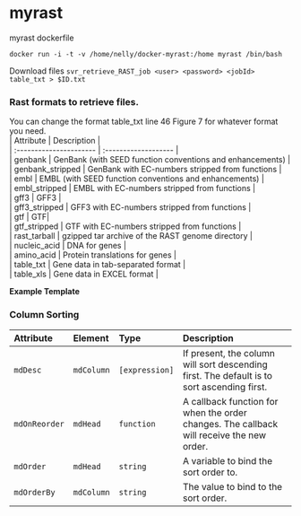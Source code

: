 # myrast
myrast dockerfile 

`docker run -i -t -v /home/nelly/docker-myrast:/home myrast /bin/bash`

Download files
`svr_retrieve_RAST_job <user> <password> <jobId> table_txt > $ID.txt`


### Rast formats to retrieve files.
You can change the format table_txt line 46 Figure 7 for whatever format you need.  
| Attribute      | Description |  
| :---------------------- | :------------------- |  
| genbank                 | GenBank (with SEED function conventions and enhancements) |  
| genbank_stripped        | GenBank with EC-numbers stripped from functions |  
| embl                    | EMBL (with SEED function conventions and enhancements) |  
| embl_stripped           | EMBL with EC-numbers stripped from functions |  
| gff3                    | GFF3 |  
| gff3_stripped           | GFF3 with EC-numbers stripped from functions |  
| gtf                     | GTF|  
| gtf_stripped            | GTF with EC-numbers stripped from functions |  
| rast_tarball            | gzipped tar archive of the RAST genome directory |  
| nucleic_acid            | DNA for genes |  
| amino_acid              | Protein translations for genes |  
| table_txt               | Gene data in tab-separated format |  
| table_xls               | Gene data in EXCEL format |   

**Example Template**
### Column Sorting

| Attribute      | Element    | Type           | Description |
| :------------- | :--------- | :------------- | :---------- |
| `mdDesc`       | `mdColumn` | `[expression]` | If present, the column will sort descending first. The default is to sort ascending first. |
| `mdOnReorder`  | `mdHead`   | `function`     | A callback function for when the order changes. The callback will receive the new order. |
| `mdOrder`      | `mdHead`   | `string`       | A variable to bind the sort order to. |
| `mdOrderBy`    | `mdColumn` | `string`       | The value to bind to the sort order. |
